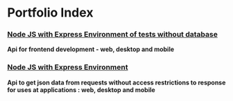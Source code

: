 # Portfolio Index

### [Node JS with Express Environment of tests without database](https://github.com/luis-portfolio/Node.JS-Server-with-Express) 
**Api for frontend development - web, desktop and mobile**

### [Node JS with Express Environment](https://github.com/luis-portfolio/proxy-url) 
**Api to get json data from requests without access restrictions to response for uses at applications : web, desktop and mobile**

